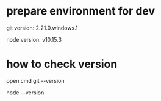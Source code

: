# prepare environment for dev

git version: 2.21.0.windows.1

node version: v10.15.3

# how to check version

open cmd
git --version

node --version

